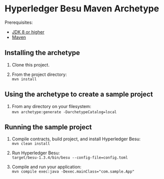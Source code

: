 # Hyperledger Besu Maven Archetype

Prerequisites:
* [JDK 8 or higher](https://adoptopenjdk.net/)
* [Maven](https://maven.apache.org/install.html)

## Installing the archetype

1. Clone this project.  

2. From the project directory:  
`mvn install`

## Using the archetype to create a sample project

1. From any directory on your filesystem:  
`mvn archetype:generate -DarchetypeCatalog=local`

## Running the sample project

1. Compile contracts, build project, and install Hyperledger Besu:  
`mvn clean install`

2. Run Hyperledger Besu:  
`target/besu-1.3.4/bin/besu --config-file=config.toml`

3. Compile and run your application:  
`mvn compile exec:java -Dexec.mainClass="com.sample.App"`
